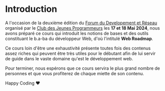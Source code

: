 # Introduction

A l'occasion de la deuxième édition du [Forum du Developement et Réseau](https://club-jp.com/fodr/) organisé par le [Club des Jeunes Programmeurs](https://club-jp.com/) les **17 et 18 Mai 2024**, nous avons préparé ce cours qui introduit les notions de bases et des outils constituant le b.a-ba du développeur Web, d'où l'intitulé **Web Roadmap**.

Ce cours loin d'être une exhaustivité présente toutes fois des contenus assez riches qui peuvent être très utiles pour le débutant afin de lui servir de guide dans le vaste domaine qu'est le développement web.

Pour terminer, nous espérons que ce cours servira le plus grand nombre de personnes et que vous profiterez de chaque miette de son contenu.

Happy Coding ❤️